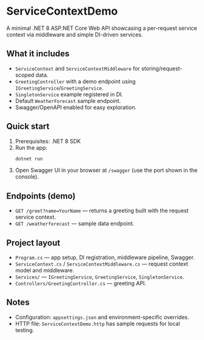 # ServiceContextDemo

A minimal .NET 8 ASP.NET Core Web API showcasing a per-request service context via middleware and simple DI-driven services.

## What it includes
- `ServiceContext` and `ServiceContextMiddleware` for storing/request-scoped data.
- `GreetingController` with a demo endpoint using `IGreetingService`/`GreetingService`.
- `SingletonService` example registered in DI.
- Default `WeatherForecast` sample endpoint.
- Swagger/OpenAPI enabled for easy exploration.

## Quick start
1. Prerequisites: .NET 8 SDK
2. Run the app:
   ```bash
   dotnet run
   ```
3. Open Swagger UI in your browser at `/swagger` (use the port shown in the console).

## Endpoints (demo)
- `GET /greet?name=YourName` — returns a greeting built with the request service context.
- `GET /weatherforecast` — sample data endpoint.

## Project layout
- `Program.cs` — app setup, DI registration, middleware pipeline, Swagger.
- `ServiceContext.cs` / `ServiceContextMiddleware.cs` — request context model and middleware.
- `Services/` — `IGreetingService`, `GreetingService`, `SingletonService`.
- `Controllers/GreetingController.cs` — greeting API.

## Notes
- Configuration: `appsettings.json` and environment-specific overrides.
- HTTP file: `ServiceContextDemo.http` has sample requests for local testing.
